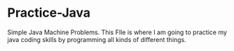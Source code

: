 # Practice-Java
Simple Java Machine Problems.
This FIle is where I am going to practice my java coding skills by programming all kinds of different things.
